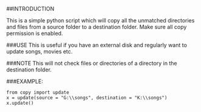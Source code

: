 ##INTRODUCTION

This is a simple python script which will copy all the unmatched directories and
files from a source folder to a destination folder.
Make sure all copy permission is enabled.

###USE
This is useful if you have an external disk and regularly want to update songs, movies etc.

###NOTE 
This will not check files or directories of a directory in the destination folder.


###EXAMPLE:

```
from copy import update
x = update(source = "G:\\songs", destination = "K:\\songs")
x.update()
```
